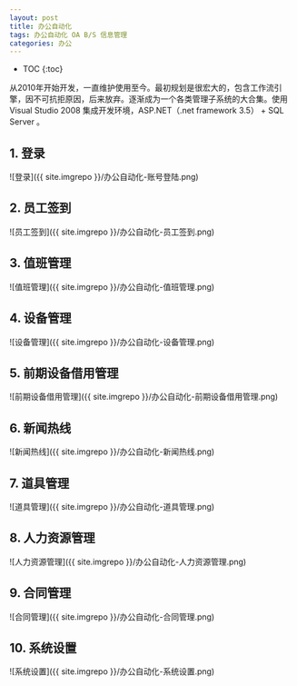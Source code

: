 ```yaml
---
layout: post
title: 办公自动化
tags: 办公自动化 OA B/S 信息管理
categories: 办公
---
```


* TOC
{:toc}

从2010年开始开发，一直维护使用至今。最初规划是很宏大的，包含工作流引擎，因不可抗拒原因，后来放弃。逐渐成为一个各类管理子系统的大合集。使用 Visual Studio 2008 集成开发环境，ASP.NET（.net framework 3.5） + SQL Server 。

## 1. 登录

![登录]({{ site.imgrepo }}/办公自动化-账号登陆.png)

## 2. 员工签到

![员工签到]({{ site.imgrepo }}/办公自动化-员工签到.png)

## 3. 值班管理

![值班管理]({{ site.imgrepo }}/办公自动化-值班管理.png)

## 4. 设备管理

![设备管理]({{ site.imgrepo }}/办公自动化-设备管理.png)

## 5. 前期设备借用管理

![前期设备借用管理]({{ site.imgrepo }}/办公自动化-前期设备借用管理.png)

## 6. 新闻热线

![新闻热线]({{ site.imgrepo }}/办公自动化-新闻热线.png)

## 7. 道具管理

![道具管理]({{ site.imgrepo }}/办公自动化-道具管理.png)

## 8. 人力资源管理

![人力资源管理]({{ site.imgrepo }}/办公自动化-人力资源管理.png)

## 9. 合同管理

![合同管理]({{ site.imgrepo }}/办公自动化-合同管理.png)

## 10. 系统设置

![系统设置]({{ site.imgrepo }}/办公自动化-系统设置.png)